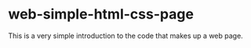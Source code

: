 # web-simple-html-css-page

This is a very simple introduction to the code that makes up a web page.
